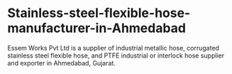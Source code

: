 # Stainless-steel-flexible-hose-manufacturer-in-Ahmedabad
Essem Works Pvt Ltd is a supplier of industrial metallic hose, corrugated stainless steel flexible hose, and PTFE industrial or interlock hose supplier and exporter in Ahmedabad, Gujarat.
